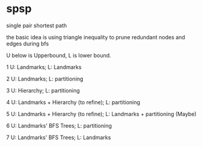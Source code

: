# spsp
single pair shortest path

the basic idea is using triangle inequality to prune redundant nodes and edges during bfs

U below is Upperbound, L is lower bound.

1   U: Landmarks; L: Landmarks

2   U: Landmarks; L: partitioning

3   U: Hierarchy; L: partitioning

4   U: Landmarks + Hierarchy (to refine); L: partitioning

5   U: Landmarks + Hierarchy (to refine); L: Landmarks + partitioning (Maybe)

6   U: Landmarks' BFS Trees; L: partitioning

7   U: Landmarks' BFS Trees; L: Landmarks
